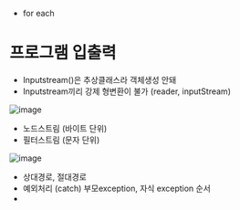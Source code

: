 - for each

# 프로그램 입출력
- Inputstream()은 추상클래스라 객체생성 안돼
- Inputstream끼리 강제 형변환이 불가 (reader, inputStream)

![image](https://github.com/tnduf6864/TIL/assets/66365553/9e0e83a8-969a-44cf-b213-bf5e1f38da4b)


- 노드스트림 (바이트 단위)
- 필터스트림 (문자 단위)

![image](https://github.com/tnduf6864/TIL/assets/66365553/8e5cd549-6131-4dc7-a578-1ccc3d2c544a)


- 상대경로, 절대경로
- 예외처리 (catch) 부모exception, 자식 exception 순서
- 


